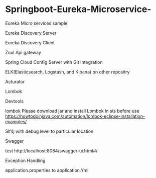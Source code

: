 # Springboot-Eureka-Microservice-

Eureka Micro services sample

Eureka Discovery Server

Eureka Discovery Client

Zuul Api gateway

Spring Cloud Config Server with Git Integration

ELK(Elasticsearch, Logstash, and Kibana) on other repositry

Acturator

Lombok

Devtools

lombok
Please download jar and install Lombok in sts before use https://howtodoinjava.com/automation/lombok-eclipse-installation-examples/

Slf4j with debug level to particular location

Swagger

test http://localhost:8084/swagger-ui.html#/

Exception Handling

application.properties to application.Yml
